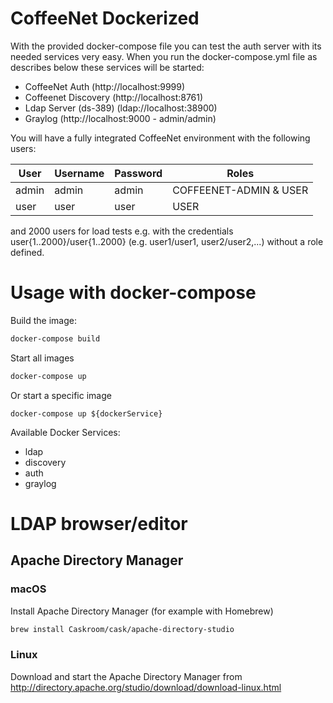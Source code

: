 # CoffeeNet Dockerized

With the provided docker-compose file you can test the auth server with its needed services very easy.
When you run the docker-compose.yml file as describes below these services will be started:
* CoffeeNet Auth (http://localhost:9999)
* Coffeenet Discovery (http://localhost:8761)
* Ldap Server (ds-389) (ldap://localhost:38900)
* Graylog (http://localhost:9000 - admin/admin)

You will have a fully integrated CoffeeNet environment with the following users:

| User | Username | Password | Roles |
|---|---|---|---|
| admin | admin | admin | COFFEENET-ADMIN & USER |
| user | user | user | USER |

and 2000 users for load tests e.g. with the credentials user{1..2000}/user{1..2000} 
(e.g. user1/user1, user2/user2,...) without a role defined.


# Usage with docker-compose

Build the image:

```bash
docker-compose build
```

Start all images

```bash
docker-compose up
```

Or start a specific image

```
docker-compose up ${dockerService}
```

Available Docker Services:
* ldap
* discovery
* auth
* graylog

# LDAP browser/editor

## Apache Directory Manager

### macOS

Install Apache Directory Manager (for example with Homebrew)
```bash
brew install Caskroom/cask/apache-directory-studio
```

### Linux

Download and start the Apache Directory Manager from http://directory.apache.org/studio/download/download-linux.html
